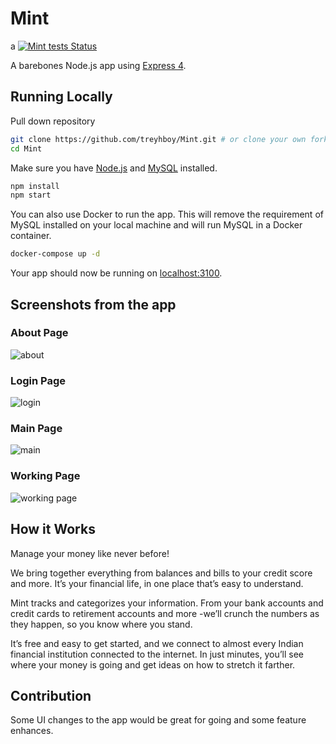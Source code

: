 # Mint

a
[![Mint tests Status](https://github.com/treyhboy/Mint/workflows/Mint%20tests/badge.svg)](https://github.com/treyhboy/Mint/actions)

A barebones Node.js app using [Express 4](http://expressjs.com/).

## Running Locally

Pull down repository

```sh
git clone https://github.com/treyhboy/Mint.git # or clone your own fork
cd Mint
```

Make sure you have [Node.js](http://nodejs.org/) and [MySQL](https://dev.mysql.com/downloads/mysql/) installed.

```sh
npm install
npm start
```

You can also use Docker to run the app. This will remove the requirement of MySQL installed on your local machine and will run MySQL in a Docker container.

```sh
docker-compose up -d
```

Your app should now be running on [localhost:3100](http://localhost:3100/).

## Screenshots from the app

### About Page

![about](Screenshots/about.png)

### Login Page

![login](Screenshots/login.png)

### Main Page

![main](Screenshots/main.png)

### Working Page

![working page](Screenshots/working%20page.png)

## How it Works

Manage your money like never before!

We bring together everything from balances and bills to your credit score and more. It’s your financial life, in one place that’s easy to understand.

Mint tracks and categorizes your information. From your bank accounts and credit cards to retirement accounts and more -we’ll crunch the numbers as they happen, so you know where you stand.

It’s free and easy to get started, and we connect to almost every Indian financial institution connected to the internet. In just minutes, you’ll see where your money is going and get ideas on how to stretch it farther.

## Contribution

Some UI changes to the app would be great for going and some feature enhances.

